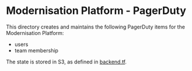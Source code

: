 # Modernisation Platform - PagerDuty

This directory creates and maintains the following PagerDuty items for the Modernisation Platform:

  - users
  - team membership

The state is stored in S3, as defined in [backend.tf](backend.tf).
